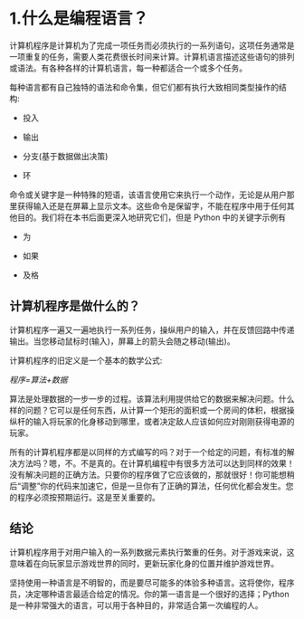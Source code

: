 # 1.什么是编程语言？

计算机程序是计算机为了完成一项任务而必须执行的一系列语句，这项任务通常是一项重复的任务，需要人类花费很长时间来计算。计算机语言描述这些语句的排列或语法。有各种各样的计算机语言，每一种都适合一个或多个任务。

每种语言都有自己独特的语法和命令集，但它们都有执行大致相同类型操作的结构:

*   投入

*   输出

*   分支(基于数据做出决策)

*   环

命令或关键字是一种特殊的短语，该语言使用它来执行一个动作，无论是从用户那里获得输入还是在屏幕上显示文本。这些命令是保留字，不能在程序中用于任何其他目的。我们将在本书后面更深入地研究它们，但是 Python 中的关键字示例有

*   为

*   如果

*   及格

## 计算机程序是做什么的？

计算机程序一遍又一遍地执行一系列任务，操纵用户的输入，并在反馈回路中传递输出。当您移动鼠标时(输入)，屏幕上的箭头会随之移动(输出)。

计算机程序的旧定义是一个基本的数学公式:

*程序=算法+数据*

算法是处理数据的一步一步的过程。该算法利用提供给它的数据来解决问题。什么样的问题？它可以是任何东西，从计算一个矩形的面积或一个房间的体积，根据操纵杆的输入将玩家的化身移动到哪里，或者决定敌人应该如何应对刚刚获得电源的玩家。

所有的计算机程序都是以同样的方式编写的吗？对于一个给定的问题，有标准的解决方法吗？嗯，不。不是真的。在计算机编程中有很多方法可以达到同样的效果！没有解决问题的正确方法。只要你的程序做了它应该做的，那就很好！你可能想稍后“调整”你的代码来加速它，但是一旦你有了正确的算法，任何优化都会发生。您的程序必须按预期运行。这是至关重要的。

## 结论

计算机程序用于对用户输入的一系列数据元素执行繁重的任务。对于游戏来说，这意味着在向玩家显示游戏世界的同时，更新玩家化身的位置并维护游戏世界。

坚持使用一种语言是不明智的，而是要尽可能多的体验多种语言。这将使你，程序员，决定哪种语言最适合给定的情况。你的第一语言是一个很好的选择；Python 是一种非常强大的语言，可以用于各种目的，非常适合第一次编程的人。
